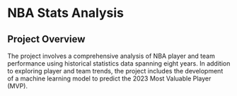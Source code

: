 # NBA Stats Analysis

## Project Overview
The project involves a comprehensive analysis of NBA player and team performance using historical statistics data spanning eight years. In addition to exploring player and team trends, the project includes the development of a machine learning model to predict the 2023 Most Valuable Player (MVP).
